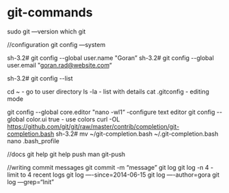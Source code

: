 # git-commands

sudo git —version
which git


//configuration
git config —system

sh-3.2# git config --global user.name "Goran”
sh-3.2# git config --global user.email "goran.rad@website.com“

sh-3.2# git config --list


cd ~    - go to user directory
ls -la  - list with details
cat .gitconfig - editing mode

git config --global core.editor "nano -wl1“ -configure text editor
git config --global color.ui true - use colors
curl -OL https://github.com/git/git/raw/master/contrib/completion/git-completion.bash
sh-3.2# mv ~/git-completion.bash ~/.git-completion.bash
nano .bash_profile


//docs
git help
git help push
man git-push


//writing commit messages
git commit -m “message”
git log
git log -n 4  - limit to 4 recent logs
git log —-since=2014-06-15
git log —-author=gora
git log —grep=“Init”

